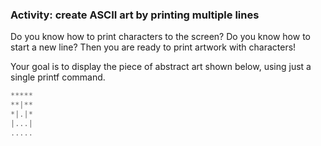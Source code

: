 ### Activity: create ASCII art by printing multiple lines

Do you know how to print characters to the screen? Do you know how to start a new line? Then you are ready to print artwork with characters!

Your goal is to display the piece of abstract art shown below, using just a single printf command.
```c
*****
**|**
*|.|*
|...|
.....
```

